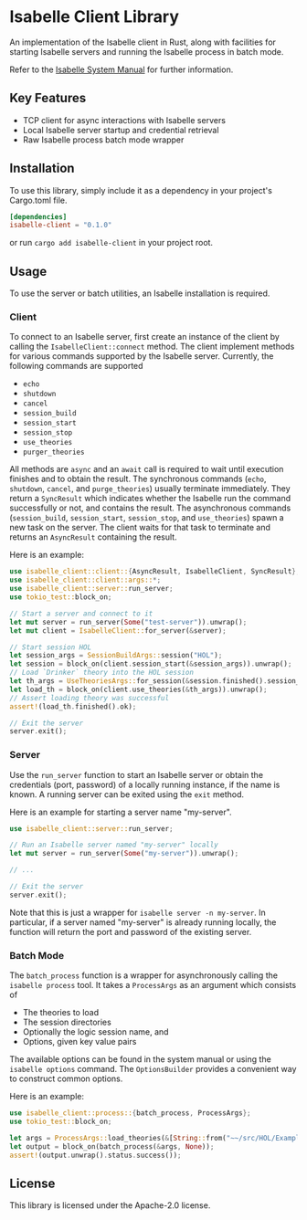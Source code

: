 # Isabelle Client Library

An implementation of the Isabelle client in Rust, along with facilities for starting Isabelle servers and running the Isabelle process in batch mode.

Refer to the [Isabelle System Manual](https://isabelle.in.tum.de/dist/Isabelle2022/doc/system.pdf) for further information.

## Key Features

- TCP client for async interactions with Isabelle servers
- Local Isabelle server startup and credential retrieval
- Raw Isabelle process batch mode wrapper

## Installation

To use this library, simply include it as a dependency in your project's Cargo.toml file.

```toml
[dependencies]
isabelle-client = "0.1.0"
```

or run `cargo add isabelle-client` in your project root.

## Usage

To use the server or batch utilities, an Isabelle installation is required.

### Client

To connect to an Isabelle server, first create an instance of the client by calling the `IsabelleClient::connect` method.
The client implement methods for various commands supported by the Isabelle server. Currently, the following commands are supported

- `echo`
- `shutdown`
- `cancel`
- `session_build`
- `session_start`
- `session_stop`
- `use_theories`
- `purger_theories`

All methods are `async` and an `await` call is required to wait until execution finishes and to obtain the result.
The synchronous commands (`echo`, `shutdown`, `cancel`, and `purge_theories`) usually terminate immediately.
They return a `SyncResult` which indicates whether the Isabelle run the command successfully or not, and contains the result.
The asynchronous commands (`session_build`, `session_start`, `session_stop`, and `use_theories`) spawn a new task on the server.
The client waits for that task to terminate and returns an `AsyncResult` containing the result.

Here is an example:

```rust
use isabelle_client::client::{AsyncResult, IsabelleClient, SyncResult};
use isabelle_client::client::args::*;
use isabelle_client::server::run_server;
use tokio_test::block_on;

// Start a server and connect to it
let mut server = run_server(Some("test-server")).unwrap();
let mut client = IsabelleClient::for_server(&server);

// Start session HOL
let session_args = SessionBuildArgs::session("HOL");
let session = block_on(client.session_start(&session_args)).unwrap();
// Load `Drinker` theory into the HOL session
let th_args = UseTheoriesArgs::for_session(&session.finished().session_id, &["~~/src/HOL/Examples/Drinker"]);
let load_th = block_on(client.use_theories(&th_args)).unwrap();
// Assert loading theory was successful
assert!(load_th.finished().ok);

// Exit the server 
server.exit();
```

### Server

Use the `run_server` function to start an Isabelle server or obtain the credentials (port, password) of a locally running instance, if the name is known.
A running server can be exited using the `exit` method.

Here is an example for starting a server name "my-server".

```rust
use isabelle_client::server::run_server;

// Run an Isabelle server named "my-server" locally
let mut server = run_server(Some("my-server")).unwrap();

// ...

// Exit the server
server.exit();

```

Note that this is just a wrapper for `isabelle server -n my-server`.
In particular, if a server named "my-server" is already running locally, the function will return the port and password of the existing server.

### Batch Mode

The `batch_process` function is a wrapper for asynchronously calling the `isabelle process` tool.
It takes a `ProcessArgs` as an argument which consists of

- The theories to load
- The session directories
- Optionally the logic session name, and
- Options, given key value pairs

The available options can be found in the system manual or using the `isabelle options` command.
The `OptionsBuilder` provides a convenient way to construct common options.

Here is an example:

```rust
use isabelle_client::process::{batch_process, ProcessArgs};
use tokio_test::block_on;

let args = ProcessArgs::load_theories(&[String::from("~~/src/HOL/Examples/Drinker")]);
let output = block_on(batch_process(&args, None));
assert!(output.unwrap().status.success());
```

## License

This library is licensed under the Apache-2.0 license.